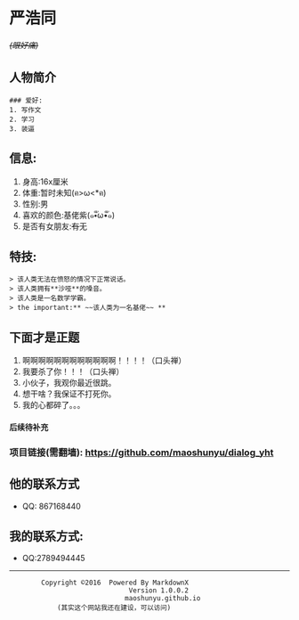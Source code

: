 #  **严浩同** 
###### ~~(眼好痛)~~
  ## 人物简介
    ### 爱好:
    1. 写作文
    2. 学习
    3. 装逼  
  ## 信息:
  1. 身高:16x厘米
  2. 体重:暂时未知(ฅ>ω<*ฅ)
  3. 性别:男
  4. 喜欢的颜色:基佬紫(๑•ั็ω•็ั๑)
  5. 是否有女朋友:~~有~~无  
## 特技:
    > 该人类无法在愤怒的情况下正常说话。  
    > 该人类拥有**沙哑**的嗓音。  
    > 该人类是一名数学学霸。  
    > the important:** ~~该人类为一名基佬~~ **

## 下面才是正题
  
  1. 啊啊啊啊啊啊啊啊啊啊啊啊！！！！（口头禅）  
  2. 我要杀了你！！！（口头禅）
  3. 小伙子，我观你最近很跳。  
  4. 想干啥？我保证不打死你。
  5. 我的心都碎了。。。



























#### 后续待补充
### 项目链接(需翻墙): https://github.com/maoshunyu/dialog_yht
## 他的联系方式  
  -  QQ: 867168440

## 我的联系方式:
  - QQ:2789494445
**********************************************************
            Copyright ©2016  Powered By MarkdownX  
                                  Version 1.0.0.2
                                 maoshunyu.github.io
                (其实这个网站我还在建设，可以访问)





